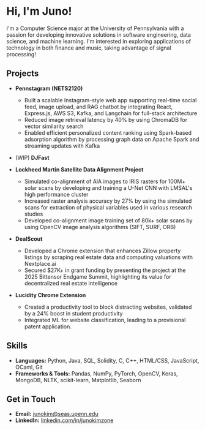 # Hi, I'm Juno!

I'm a Computer Science major at the University of Pennsylvania with a passion for developing innovative solutions in software engineering, data science, and machine learning. I'm interested in exploring applications of technology in both finance and music, taking advantage of signal processing!

## Projects

- **Pennstagram (NETS2120)**
  - Built a scalable Instagram-style web app supporting real-time social feed, image upload, and RAG chatbot by integrating React, Express.js, AWS S3, Kafka, and Langchain for full-stack architecture
  - Reduced image retrieval latency by 40% by using ChromaDB for vector similarity search
  - Enabled efficient personalized content ranking using Spark-based adsorption algorithm by processing graph data on Apache Spark and streaming updates with Kafka

- (WIP) **DJFast**

- **Lockheed Martin Satellite Data Alignment Project**
  - Simulated co-alignment of AIA images to IRIS rasters for 100M+ solar scans by developing and training a U-Net CNN with LMSAL's high performance cluster
  - Increased raster analysis accuracy by 27% by using the simulated scans for extraction of physical variables used in various research studies
  - Developed co-alignment image training set of 80k+ solar scans by using OpenCV image analysis algorithms (SIFT, SURF, ORB)

- **DealScout**
  - Developed a Chrome extension that enhances Zillow property listings by scraping real estate data and computing valuations with Nextplace.ai
  - Secured $27K+ in grant funding by presenting the project at the 2025 Bittensor Endgame Summit, highlighting its value for decentralized real estate intelligence

- **Lucidity Chrome Extension**  
  - Created a productivity tool to block distracting websites, validated by a 24% boost in student productivity
  - Integrated ML for website classification, leading to a provisional patent application.

## Skills
- **Languages:** Python, Java, SQL, Solidity, C, C++, HTML/CSS, JavaScript, OCaml, Git  
- **Frameworks & Tools:** Pandas, NumPy, PyTorch, OpenCV, Keras, MongoDB, NLTK, scikit-learn, Matplotlib, Seaborn

## Get in Touch
- **Email:** [junokim@seas.upenn.edu](mailto:junokim@seas.upenn.edu)
- **LinkedIn:** [linkedin.com/in/junokimzone](https://www.linkedin.com/in/junokimzone/)
